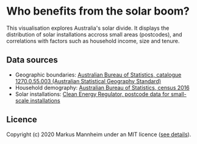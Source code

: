 # Who benefits from the solar boom?
This visualisation explores Australia's solar divide.
It displays the distribution of solar installations accross small areas (postcodes), and correlations with factors such as household income, size and tenure.
## Data sources
- Geographic boundaries: [Australian Bureau of Statistics, catalogue 1270.0.55.003 (Australian Statistical Geography Standard)](https://www.abs.gov.au/AUSSTATS/abs@.nsf/DetailsPage/1270.0.55.003July%202016)
- Household demography: [Australian Bureau of Statistics, census 2016](https://www.abs.gov.au/census)
- Solar installations: [Clean Energy Regulator, postcode data for small-scale installations](http://www.cleanenergyregulator.gov.au/RET/Forms-and-resources/Postcode-data-for-small-scale-installations)
## Licence
Copyright (c) 2020 Markus Mannheim under an MIT licence ([see details](./licence.txt)).
